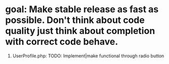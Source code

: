 # goal: Make stable release as fast as possible. Don't think about code quality just think about completion with correct code behave.


1. UserProfile.php: TODO: Implement|make functional through radio button
